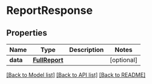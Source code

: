 # ReportResponse

## Properties
Name | Type | Description | Notes
------------ | ------------- | ------------- | -------------
**data** | [**FullReport**](FullReport.md) |  | [optional] 

[[Back to Model list]](../README.md#documentation-for-models) [[Back to API list]](../README.md#documentation-for-api-endpoints) [[Back to README]](../README.md)

